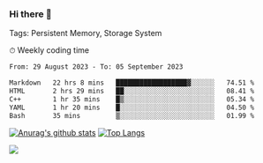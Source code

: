 ### Hi there 👋

Tags: Persistent Memory, Storage System

<!--

[![Anurag's github stats](https://github-readme-stats.vercel.app/api?username=wwyf)](https://github.com/anuraghazra/github-readme-stats)

[![Anurag's github stats](https://github-readme-stats.vercel.app/api?username=wwyf&count_private=true)](https://github.com/anuraghazra/github-readme-stats)


[![Top Langs](https://github-readme-stats.vercel.app/api/top-langs/?username=wwyf&count_private=true&&hide=jupyter%20notebook,html)](https://github.com/anuraghazra/github-readme-stats)



-->


⏱ Weekly coding time

<!--START_SECTION:waka-->

```txt
From: 29 August 2023 - To: 05 September 2023

Markdown   22 hrs 8 mins   ██████████████████▓░░░░░░   74.51 %
HTML       2 hrs 29 mins   ██░░░░░░░░░░░░░░░░░░░░░░░   08.41 %
C++        1 hr 35 mins    █▒░░░░░░░░░░░░░░░░░░░░░░░   05.34 %
YAML       1 hr 20 mins    █░░░░░░░░░░░░░░░░░░░░░░░░   04.50 %
Bash       35 mins         ▒░░░░░░░░░░░░░░░░░░░░░░░░   01.99 %
```

<!--END_SECTION:waka-->



[![Anurag's github stats](https://github-readme-stats.vercel.app/api?username=wwyf&count_private=true&show_icons=true&hide_border=true)](https://github.com/anuraghazra/github-readme-stats) [![Top Langs](https://github-readme-stats.vercel.app/api/top-langs/?username=wwyf&count_private=true&hide=jupyter%20notebook,html,OpenEdge%20ABL&langs_count=10&layout=compact&hide_border=true)](https://github.com/anuraghazra/github-readme-stats)

<!--

[![willianrod's wakatime stats](https://github-readme-stats.vercel.app/api/wakatime?username=wwyf)](https://github.com/anuraghazra/github-readme-stats)


-->

![](https://hit.yhype.me/github/profile?user_id=23121291)
